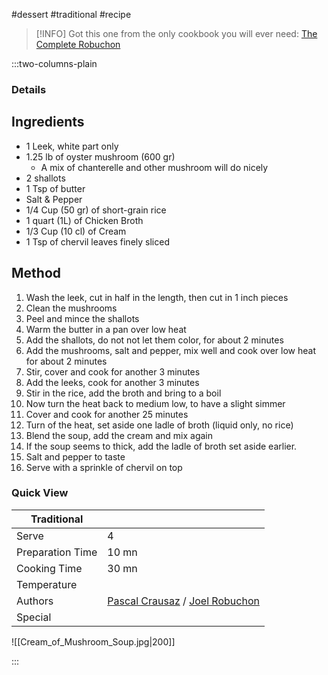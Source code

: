 #dessert #traditional #recipe

> [!INFO]
> Got this one from the only cookbook you will ever need: [The Complete Robuchon](http://www.amazon.com/Complete-Robuchon-Joel/dp/0307267199/ref=sr_1_sc_1)

:::two-columns-plain

### Details
## Ingredients

- 1 Leek, white part only
- 1.25 lb of oyster mushroom (600 gr)
  - A mix of chanterelle and other mushroom will do nicely
- 2 shallots
- 1 Tsp of butter
- Salt & Pepper
- 1/4 Cup (50 gr) of short-grain rice
- 1 quart (1L) of Chicken Broth
- 1/3 Cup (10 cl) of Cream
- 1 Tsp of chervil leaves finely sliced


## Method

1. Wash the leek, cut in half in the length, then cut in 1 inch pieces
2. Clean the mushrooms
3. Peel and mince the shallots
4. Warm the butter in a pan over low heat
5. Add the shallots, do not not let them color, for about 2 minutes
6. Add the mushrooms, salt and pepper, mix well and cook over low heat for about 2 minutes
7. Stir, cover and cook for another 3 minutes
8. Add the leeks, cook for another 3 minutes
9. Stir in the rice, add the broth and bring to a boil
10. Now turn the heat back to medium low, to have a slight simmer
11. Cover and cook for another 25 minutes
12. Turn of the heat, set aside one ladle of broth (liquid only, no rice)
13. Blend the soup, add the cream and mix again
14. If the soup seems to thick, add the ladle of broth set aside earlier.
15. Salt and pepper to taste
16. Serve with a sprinkle of chervil on top  




### Quick View
| Traditional      |                                                |
| ---------------- | ---------------------------------------------- |
| Serve            | 4                                              |
| Preparation Time | 10 mn                                          |
| Cooking Time     | 30 mn                                          |
| Temperature      |                                                |
| Authors          | [Pascal Crausaz](mailto:pascal@askpascal.com) / [Joel Robuchon](http://www.amazon.com/Complete-Robuchon-Joel/dp/0307267199/ref=sr_1_sc_1) |
| Special          |                                                |

![[Cream_of_Mushroom_Soup.jpg|200]]

:::

